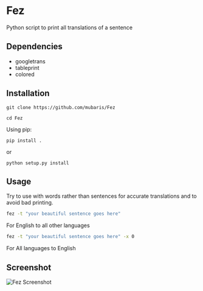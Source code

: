 # Fez
Python script to print all translations of a sentence


## Dependencies

* googletrans
* tableprint
* colored

## Installation

```
git clone https://github.com/mubaris/Fez

cd Fez
```

Using pip:

`pip install .`

or

`python setup.py install`


## Usage

Try to use with words rather than sentences for accurate translations and to avoid bad printing.


```sh
fez -t "your beautiful sentence goes here"
```
For English to all other languages

```sh
fez -t "your beautiful sentence goes here" -x 0
```
For All languages to English

## Screenshot

![Fez Screenshot](https://i.imgur.com/v8lxOHI.png)
